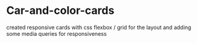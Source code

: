 # Car-and-color-cards
created responsive cards with css flexbox / grid for the layout
and adding some media queries for responsiveness
